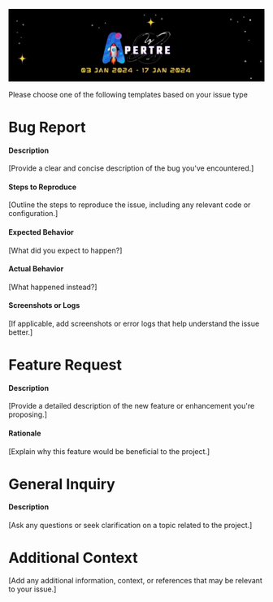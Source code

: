 ![logo](../assets/logo.jpg)

Please choose one of the following templates based on your issue type

# Bug Report

#### Description

[Provide a clear and concise description of the bug you've encountered.]

#### Steps to Reproduce

[Outline the steps to reproduce the issue, including any relevant code or configuration.]

#### Expected Behavior

[What did you expect to happen?]

#### Actual Behavior

[What happened instead?]

#### Screenshots or Logs

[If applicable, add screenshots or error logs that help understand the issue better.]

# Feature Request

#### Description

[Provide a detailed description of the new feature or enhancement you're proposing.]

#### Rationale

[Explain why this feature would be beneficial to the project.]

# General Inquiry

#### Description

[Ask any questions or seek clarification on a topic related to the project.]

# Additional Context

[Add any additional information, context, or references that may be relevant to your issue.]

<!-- Thank you for contributing to APERTRE - OPEN SOURCE : WEB DEVELOPMENT! -->

